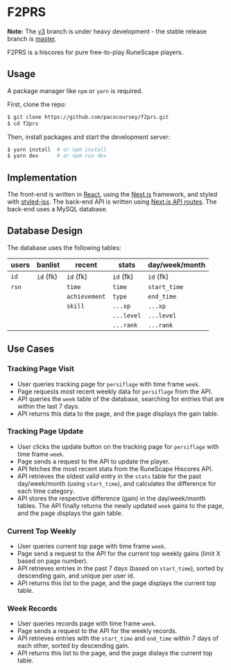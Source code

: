 # F2PRS

**Note:** The [v3](https://github.com/pacocoursey/f2prs/tree/v3.0.0-alpha) branch is under heavy development - the stable release branch is [master](https://github.com/pacocoursey/f2prs/tree/master).

F2PRS is a hiscores for pure free-to-play RuneScape players.

## Usage

A package manager like `npm` or `yarn` is required.

First, clone the repo:

```bash
$ git clone https://github.com/pacocoursey/f2prs.git
$ cd f2prs
```

Then, install packages and start the development server:

```bash
$ yarn install  # or npm install
$ yarn dev      # or npm run dev
```

## Implementation

The front-end is written in [React](https://reactjs.org/), using the [Next.js](https://nextjs.org) framework, and styled with [styled-jsx](https://github.com/zeit/styled-jsx). The back-end API is written using [Next.js API routes](https://nextjs.org/blog/next-9#api-routes). The back-end uses a MySQL database.

## Database Design

The database uses the following tables:

| users       | banlist         | recent        | stats      | day/week/month |
| ----------- | --------------- | ------------- | -----------| -------------- |
| `id`        | `id` (fk)       | `id` (fk)     | `id` (fk)  | `id` (fk)      |
| `rsn`       |                 | `time`        | `time`     | `start_time`   |
|             |                 | `achievement` | `type`     | `end_time`     |
|             |                 | `skill`       | `...xp`    | `...xp`        |
|             |                 |               | `...level` | `...level`     |
|             |                 |               | `...rank`  | `...rank`      |


## Use Cases

### Tracking Page Visit

- User queries tracking page for `persiflage` with time frame `week`.
- Page requests most recent weekly data for `persiflage` from the API.
- API queries the `week` table of the database, searching for entries that are within the last 7 days.
- API returns this data to the page, and the page displays the gain table.

### Tracking Page Update

- User clicks the update button on the tracking page for `persiflage` with time frame `week`.
- Page sends a request to the API to update the player.
- API fetches the most recent stats from the RuneScape Hiscores API.
- API retrieves the oldest valid entry in the `stats` table for the past day/week/month (using `start_time`), and calculates the difference for each time category.
- API stores the respective difference (gain) in the day/week/month tables. The API finally returns the newly updated `week` gains to the page, and the page displays the gain table.

### Current Top Weekly

- User queries current top page with time frame `week`.
- Page send a request to the API for the current top weekly gains (limit X based on page number).
- API retrieves entries in the past 7 days (based on `start_time`), sorted by descending gain, and unique per user id.
- API returns this list to the page, and the page displays the current top table.

### Week Records

- User queries records page with time frame `week`.
- Page sends a request to the API for the weekly records.
- API retrieves entries with the `start_time` and `end_time` within 7 days of each other, sorted by descending gain.
- API returns this list to the page, and the page dislays the current top table.
